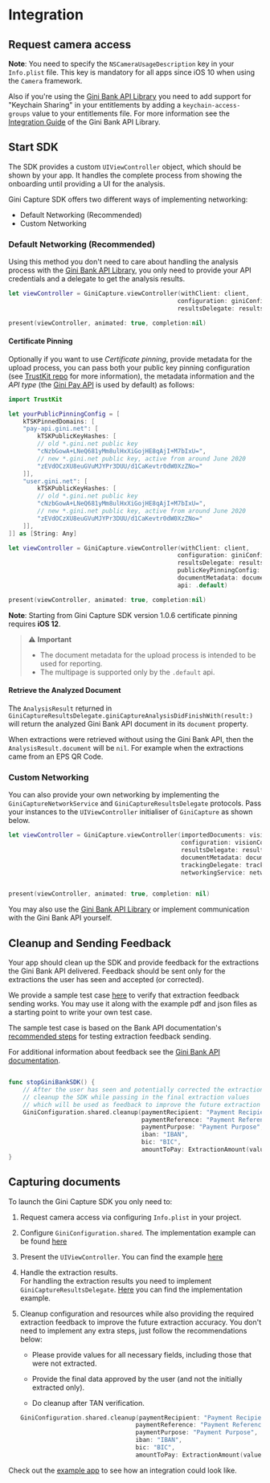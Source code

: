 Integration
===========

## Request camera access

**Note**: You need to specify the `NSCameraUsageDescription` key in your `Info.plist` file.
This key is mandatory for all apps since iOS 10 when using the `Camera` framework.

Also if you're using the [Gini Bank API Library](https://github.com/gini/bank-api-library-ios) you need to add support for "Keychain Sharing" in your entitlements by adding a `keychain-access-groups` value to your entitlements file. 
For more information see the [Integration Guide](https://developer.gini.net/gini-mobile-ios/GiniBankAPILibrary/getting-started.html) of the Gini Bank API Library.

## Start SDK

The SDK provides a custom `UIViewController` object, which should be shown by your app. It handles the complete process from showing the onboarding until providing a UI for the analysis.

Gini Capture SDK offers two different ways of implementing networking:

* Default Networking (Recommended)
* Custom Networking

### Default Networking (Recommended)

Using this method you don't need to care about handling the analysis process with the [Gini Bank API Library](https://github.com/gini/bank-api-library-ios), you only need to provide your API credentials and a delegate to get the analysis results.

```swift
let viewController = GiniCapture.viewController(withClient: client,
                                               configuration: giniConfiguration,
                                               resultsDelegate: resultsDelegate)

present(viewController, animated: true, completion:nil)
```

#### Certificate Pinning

Optionally if you want to use _Certificate pinning_, provide metadata for the upload process, you can pass both your public key pinning configuration (see [TrustKit repo](https://github.com/datatheorem/TrustKit) for more information), the metadata information and the _API type_ (the [Gini Pay API](https://pay-api.gini.net/documentation/#gini-pay-api-documentation-v1-0) is used by default) as follows:

```swift
import TrustKit

let yourPublicPinningConfig = [
    kTSKPinnedDomains: [
    "pay-api.gini.net": [
        kTSKPublicKeyHashes: [
        // old *.gini.net public key
        "cNzbGowA+LNeQ681yMm8ulHxXiGojHE8qAjI+M7bIxU=",
        // new *.gini.net public key, active from around June 2020
        "zEVdOCzXU8euGVuMJYPr3DUU/d1CaKevtr0dW0XzZNo="
    ]],
    "user.gini.net": [
        kTSKPublicKeyHashes: [
        // old *.gini.net public key
        "cNzbGowA+LNeQ681yMm8ulHxXiGojHE8qAjI+M7bIxU=",
        // new *.gini.net public key, active from around June 2020
        "zEVdOCzXU8euGVuMJYPr3DUU/d1CaKevtr0dW0XzZNo="
    ]],
]] as [String: Any]

let viewController = GiniCapture.viewController(withClient: client,
                                               configuration: giniConfiguration,
                                               resultsDelegate: resultsDelegate,
                                               publicKeyPinningConfig: yourPublicPinningConfig,
                                               documentMetadata: documentMetadata,
                                               api: .default)

present(viewController, animated: true, completion:nil)
```
**Note**: Starting from Gini Capture SDK version 1.0.6 certificate pinning requires **iOS 12**.

> ⚠️  **Important**
> - The document metadata for the upload process is intended to be used for reporting.
> - The multipage is supported only by the `.default` api.

#### Retrieve the Analyzed Document

The `AnalysisResult` returned in `GiniCaptureResultsDelegate.giniCaptureAnalysisDidFinishWith(result:)` 
will return the analyzed Gini Bank API document in its `document` property.

When extractions were retrieved without using the Gini Bank API, then the `AnalysisResult.document` will be `nil`. For example when the extractions came from an EPS QR Code.

### Custom Networking

You can also provide your own networking by implementing the `GiniCaptureNetworkService` and `GiniCaptureResultsDelegate` protocols. Pass your instances to the `UIViewController` initialiser of `GiniCapture` as shown below.

```swift
let viewController = GiniCapture.viewController(importedDocuments: visionDocuments,
                                                configuration: visionConfiguration,
                                                resultsDelegate: resultsDelegate,
                                                documentMetadata: documentMetadata,
                                                trackingDelegate: trackingDelegate,
                                                networkingService: networkingService)


present(viewController, animated: true, completion: nil)
```

You may also use the [Gini Bank API Library](https://github.com/gini/bank-api-library-ios) or implement communication with the Gini Bank API yourself.

## Cleanup and Sending Feedback

Your app should clean up the SDK and provide feedback for the extractions the Gini Bank API delivered. Feedback should be sent only for the extractions the user has seen and accepted (or corrected).

We provide a sample test case [here](https://github.com/gini/gini-mobile-ios/blob/GiniCaptureSDK;3.0.0-beta08/CaptureSDK/GiniCaptureSDKExample/Tests/ExtractionFeedbackIntegrationTest.swift) to verify that extraction feedback sending works. 
You may use it along with the example pdf and json files as a starting point to write your own test case.

The sample test case is based on the Bank API documentation's [recommended steps](https://pay-api.gini.net/documentation/#test-example) for testing extraction feedback sending.

For additional information about feedback see the [Gini Bank API documentation](https://pay-api.gini.net/documentation/#send-feedback-and-get-even-better-extractions-next-time).

```swift

func stopGiniBankSDK() {
    // After the user has seen and potentially corrected the extractions
    // cleanup the SDK while passing in the final extraction values
    // which will be used as feedback to improve the future extraction accuracy:
    GiniConfiguration.shared.cleanup(paymentRecipient: "Payment Recipient",
                                     paymentReference: "Payment Reference",
                                     paymentPurpose: "Payment Purpose",
                                     iban: "IBAN",
                                     bic: "BIC",
                                     amountToPay: ExtractionAmount(value: 10.242, currency: .EUR))
}

```

## Capturing documents

To launch the Gini Capture SDK you only need to:

1. Request camera access via configuring `Info.plist` in your project.

2.  Configure `GiniConfiguration.shared`. The implementation example can be found [here](https://github.com/gini/gini-mobile-ios/blob/GiniCaptureSDK%3B3.0.0-beta08/CaptureSDK/GiniCaptureSDKExample/Example%20Swift/AppCoordinator.swift#L32)

3. Present the `UIViewController`. You can find the example [here](https://github.com/gini/gini-mobile-ios/blob/GiniCaptureSDK%3B3.0.0-beta07/CaptureSDK/GiniCaptureSDKExample/Example%20Swift/ScreenAPICoordinator.swift#L44)

4. Handle the extraction results.  
   For handling the extraction results you need to implement `GiniCaptureResultsDelegate`. [Here](https://github.com/gini/gini-mobile-ios/blob/GiniCaptureSDK;3.0.0-beta08/CaptureSDK/GiniCaptureSDKExample/Example%20Swift/ScreenAPICoordinator.swift#L116) you can find the implementation example.

5. Cleanup configuration and resources while also providing the required extraction feedback to
   improve the future extraction accuracy. You don't need to implement any extra steps, just follow the recommendations below:

    - Please provide values for all necessary fields, including those that were not extracted.

    - Provide the final data approved by the user (and not the initially extracted only).

    - Do cleanup after TAN verification.

   ```swift
   GiniConfiguration.shared.cleanup(paymentRecipient: "Payment Recipient",
                                   paymentReference: "Payment Reference",
                                   paymentPurpose: "Payment Purpose",
                                   iban: "IBAN",
                                   bic: "BIC",
                                   amountToPay: ExtractionAmount(value: 10.242, currency: .EUR))
   ```

Check out the [example app](https://github.com/gini/gini-mobile-ios/tree/GiniCaptureSDK%3B3.0.0-beta08/CaptureSDK/GiniCaptureSDKExample/Example%20Swift) to see how an integration could look like.
